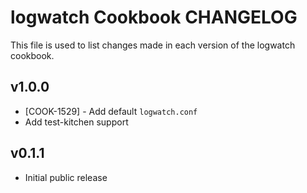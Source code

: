 logwatch Cookbook CHANGELOG
=======================
This file is used to list changes made in each version of the logwatch cookbook.


v1.0.0
------
- [COOK-1529] - Add default `logwatch.conf`
- Add test-kitchen support

v0.1.1
------
- Initial public release
